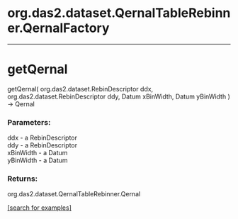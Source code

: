 # org.das2.dataset.QernalTableRebinner.QernalFactory
***
<a name="getQernal"></a>
# getQernal
getQernal( org.das2.dataset.RebinDescriptor ddx, org.das2.dataset.RebinDescriptor ddy, Datum xBinWidth, Datum yBinWidth ) &rarr; Qernal



### Parameters:
ddx - a RebinDescriptor
<br>ddy - a RebinDescriptor
<br>xBinWidth - a Datum
<br>yBinWidth - a Datum

### Returns:
org.das2.dataset.QernalTableRebinner.Qernal


<a href="https://github.com/autoplot/dev/search?q=getQernal&unscoped_q=getQernal">[search for examples]</a>

